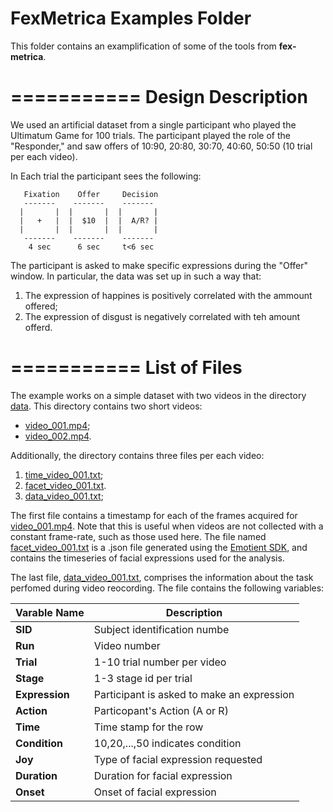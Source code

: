 
FexMetrica Examples Folder
===========

This folder contains an examplification of some of the tools from **fex-metrica**.

===========
Design Description
===========


We used an artificial dataset from a single participant who played the Ultimatum Game for 100 trials. The participant played the role of the "Responder," and saw offers of $10:$90, $20:$80, $30:$70, $40:$60, $50:$50 (10 trial per each video).

In Each trial the participant sees the following:


       Fixation    Offer     Decision
       -------    -------    ------- 
      |       |  |       |  |       |
      |   +   |  |  $10  |  |  A/R? |
      |       |  |       |  |       |
       -------    -------    -------
        4 sec      6 sec     t<6 sec
 

The participant is asked to make specific expressions during the "Offer" window. In particular, the data was set up in such a way that:

1. The expression of happines is positively correlated with the ammount offered;
2. The expression of disgust is negatively correlated with teh amount offerd.


===========
List of Files
===========

The example works on a simple dataset with two videos in the directory [data](data). This directory contains two short videos:

* [video_001.mp4](data/video_001.mp4);
* [video_002.mp4](data/video_002.mp4).

Additionally, the directory contains three files per each video:

1. [time_video_001.txt](data/time_video_001.txt);
2. [facet_video_001.txt](data/facet_video_001.json).
3. [data_video_001.txt](data/design_video_001.txt);


The first file contains a timestamp for each of the frames acquired for [video_001.mp4](data/video_001.mp4). Note that this is useful when videos are not collected with a constant frame-rate, such as those used here. The file named [facet_video_001.txt](data/facet_video_001.json) is a .json file generated using the [Emotient SDK](http://www.emotient.com), and contains the timeseries of facial expressions used for the analysis.

The last file, [data_video_001.txt](data/design_video_001.txt), comprises the information about the task perfomed during video reocording. The file contains the following variables:

| Varable Name | Description |
| --- | --- |
| **SID** | Subject identification numbe |
| **Run** | Video number |
| **Trial** | 1-10 trial number per video |
| **Stage** | 1-3 stage id per trial |
| **Expression** | Participant is asked to make an expression |
| **Action** | Particopant's Action (A or R) |
| **Time** | Time stamp for the row |
| **Condition** | 10,20,...,50 indicates condition |
| **Joy** | Type of facial expression requested |
| **Duration** | Duration for facial expression |
| **Onset** | Onset of facial expression |
